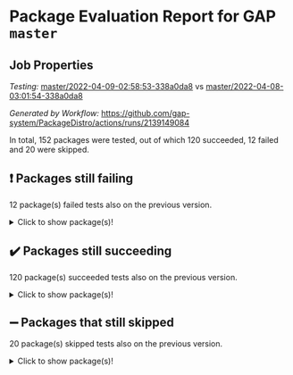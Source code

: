 # Package Evaluation Report for GAP `master`

## Job Properties

*Testing:* [master/2022-04-09-02:58:53-338a0da8](https://github.com/gap-system/PackageDistro/blob/data/reports/master/2022-04-09-02:58:53-338a0da8) vs [master/2022-04-08-03:01:54-338a0da8](https://github.com/gap-system/PackageDistro/blob/data/reports/master/2022-04-08-03:01:54-338a0da8)

*Generated by Workflow:* https://github.com/gap-system/PackageDistro/actions/runs/2139149084

In total, 152 packages were tested, out of which 120 succeeded, 12 failed and 20 were skipped.

## :exclamation: Packages still failing

12 package(s) failed tests also on the previous version.<details> <summary>Click to show package(s)!</summary>

- fining 1.4.1 [(failure)](https://github.com/gap-system/PackageDistro/runs/5951697345?check_suite_focus=true)<br>
- francy 1.2.4 [(failure)](https://github.com/gap-system/PackageDistro/runs/5951697534?check_suite_focus=true)<br>
- hap 1.38 [(failure)](https://github.com/gap-system/PackageDistro/runs/5951697951?check_suite_focus=true)<br>
- normalizinterface 1.3.2 [(failure)](https://github.com/gap-system/PackageDistro/runs/5951698623?check_suite_focus=true)<br>
- packagemanager 1.2 [(failure)](https://github.com/gap-system/PackageDistro/runs/5951698824?check_suite_focus=true)<br>
- rcwa 4.6.4 [(failure)](https://github.com/gap-system/PackageDistro/runs/5951699162?check_suite_focus=true)<br>
- recog 1.3.2 [(failure)](https://github.com/gap-system/PackageDistro/runs/5951699222?check_suite_focus=true)<br>
- semigroups 4.0.0 [(failure)](https://github.com/gap-system/PackageDistro/runs/5951699312?check_suite_focus=true)<br>
- transgrp 3.6.1 [(failure)](https://github.com/gap-system/PackageDistro/runs/5951699648?check_suite_focus=true)<br>
- unitlib 4.0.0 [(failure)](https://github.com/gap-system/PackageDistro/runs/5951699767?check_suite_focus=true)<br>
- wedderga 4.10.1 [(failure)](https://github.com/gap-system/PackageDistro/runs/5951699873?check_suite_focus=true)<br>
- yangbaxter 0.9.0 [(failure)](https://github.com/gap-system/PackageDistro/runs/5951699959?check_suite_focus=true)<br>
</details>

## :heavy_check_mark: Packages still succeeding

120 package(s) succeeded tests also on the previous version.<details> <summary>Click to show package(s)!</summary>

- ace 5.4 [(success)](https://github.com/gap-system/PackageDistro/runs/5951696297?check_suite_focus=true)<br>
- aclib 1.3.2 [(success)](https://github.com/gap-system/PackageDistro/runs/5951696333?check_suite_focus=true)<br>
- agt 0.2 [(success)](https://github.com/gap-system/PackageDistro/runs/5951696356?check_suite_focus=true)<br>
- alnuth 3.2.1 [(success)](https://github.com/gap-system/PackageDistro/runs/5951696382?check_suite_focus=true)<br>
- anupq 3.2.6 [(success)](https://github.com/gap-system/PackageDistro/runs/5951696418?check_suite_focus=true)<br>
- atlasrep 2.1.2 [(success)](https://github.com/gap-system/PackageDistro/runs/5951696447?check_suite_focus=true)<br>
- autodoc 2022.03.10 [(success)](https://github.com/gap-system/PackageDistro/runs/5951696496?check_suite_focus=true)<br>
- automata 1.15 [(success)](https://github.com/gap-system/PackageDistro/runs/5951696526?check_suite_focus=true)<br>
- automgrp 1.3.2 [(success)](https://github.com/gap-system/PackageDistro/runs/5951696557?check_suite_focus=true)<br>
- autpgrp 1.10.2 [(success)](https://github.com/gap-system/PackageDistro/runs/5951696588?check_suite_focus=true)<br>
- cap 2022.04-01 [(success)](https://github.com/gap-system/PackageDistro/runs/5951696618?check_suite_focus=true)<br>
- caratinterface 2.3.3 [(success)](https://github.com/gap-system/PackageDistro/runs/5951696659?check_suite_focus=true)<br>
- cddinterface 2020.06.24 [(success)](https://github.com/gap-system/PackageDistro/runs/5951696690?check_suite_focus=true)<br>
- circle 1.6.4 [(success)](https://github.com/gap-system/PackageDistro/runs/5951696718?check_suite_focus=true)<br>
- cohomolo 1.6.10 [(success)](https://github.com/gap-system/PackageDistro/runs/5951696742?check_suite_focus=true)<br>
- congruence 1.2.3 [(success)](https://github.com/gap-system/PackageDistro/runs/5951696768?check_suite_focus=true)<br>
- corelg 1.56 [(success)](https://github.com/gap-system/PackageDistro/runs/5951696795?check_suite_focus=true)<br>
- crime 1.6 [(success)](https://github.com/gap-system/PackageDistro/runs/5951696808?check_suite_focus=true)<br>
- crisp 1.4.5 [(success)](https://github.com/gap-system/PackageDistro/runs/5951696832?check_suite_focus=true)<br>
- crypting 0.10 [(success)](https://github.com/gap-system/PackageDistro/runs/5951696844?check_suite_focus=true)<br>
- cryst 4.1.24 [(success)](https://github.com/gap-system/PackageDistro/runs/5951696861?check_suite_focus=true)<br>
- crystcat 1.1.9 [(success)](https://github.com/gap-system/PackageDistro/runs/5951696888?check_suite_focus=true)<br>
- ctbllib 1.3.3 [(success)](https://github.com/gap-system/PackageDistro/runs/5951696917?check_suite_focus=true)<br>
- cubefree 1.19 [(success)](https://github.com/gap-system/PackageDistro/runs/5951696940?check_suite_focus=true)<br>
- curlinterface 2.2.2 [(success)](https://github.com/gap-system/PackageDistro/runs/5951696969?check_suite_focus=true)<br>
- cvec 2.7.5 [(success)](https://github.com/gap-system/PackageDistro/runs/5951696993?check_suite_focus=true)<br>
- datastructures 0.2.7 [(success)](https://github.com/gap-system/PackageDistro/runs/5951697022?check_suite_focus=true)<br>
- deepthought 1.0.5 [(success)](https://github.com/gap-system/PackageDistro/runs/5951697044?check_suite_focus=true)<br>
- design 1.7 [(success)](https://github.com/gap-system/PackageDistro/runs/5951697071?check_suite_focus=true)<br>
- difsets 2.3.1 [(success)](https://github.com/gap-system/PackageDistro/runs/5951697089?check_suite_focus=true)<br>
- digraphs 1.5.2 [(success)](https://github.com/gap-system/PackageDistro/runs/5951697123?check_suite_focus=true)<br>
- edim 1.3.5 [(success)](https://github.com/gap-system/PackageDistro/runs/5951697166?check_suite_focus=true)<br>
- example 4.3.0 [(success)](https://github.com/gap-system/PackageDistro/runs/5951697202?check_suite_focus=true)<br>
- factint 1.6.3 [(success)](https://github.com/gap-system/PackageDistro/runs/5951697238?check_suite_focus=true)<br>
- ferret 1.0.7 [(success)](https://github.com/gap-system/PackageDistro/runs/5951697284?check_suite_focus=true)<br>
- fga 1.4.0 [(success)](https://github.com/gap-system/PackageDistro/runs/5951697313?check_suite_focus=true)<br>
- float 1.0.3 [(success)](https://github.com/gap-system/PackageDistro/runs/5951697374?check_suite_focus=true)<br>
- format 1.4.3 [(success)](https://github.com/gap-system/PackageDistro/runs/5951697405?check_suite_focus=true)<br>
- forms 1.2.7 [(success)](https://github.com/gap-system/PackageDistro/runs/5951697443?check_suite_focus=true)<br>
- fplsa 1.2.5 [(success)](https://github.com/gap-system/PackageDistro/runs/5951697472?check_suite_focus=true)<br>
- fr 2.4.8 [(success)](https://github.com/gap-system/PackageDistro/runs/5951697493?check_suite_focus=true)<br>
- fwtree 1.3 [(success)](https://github.com/gap-system/PackageDistro/runs/5951697559?check_suite_focus=true)<br>
- gbnp 1.0.5 [(success)](https://github.com/gap-system/PackageDistro/runs/5951697589?check_suite_focus=true)<br>
- generalizedmorphismsforcap 2022.03-03 [(success)](https://github.com/gap-system/PackageDistro/runs/5951697643?check_suite_focus=true)<br>
- genss 1.6.6 [(success)](https://github.com/gap-system/PackageDistro/runs/5951697668?check_suite_focus=true)<br>
- gradedringforhomalg 2022.03-01 [(success)](https://github.com/gap-system/PackageDistro/runs/5951697693?check_suite_focus=true)<br>
- grape 4.8.5 [(success)](https://github.com/gap-system/PackageDistro/runs/5951697720?check_suite_focus=true)<br>
- groupoids 1.69 [(success)](https://github.com/gap-system/PackageDistro/runs/5951697774?check_suite_focus=true)<br>
- grpconst 2.6.2 [(success)](https://github.com/gap-system/PackageDistro/runs/5951697859?check_suite_focus=true)<br>
- guarana 0.96.3 [(success)](https://github.com/gap-system/PackageDistro/runs/5951697883?check_suite_focus=true)<br>
- guava 3.15 [(success)](https://github.com/gap-system/PackageDistro/runs/5951697923?check_suite_focus=true)<br>
- hapcryst 0.1.14 [(success)](https://github.com/gap-system/PackageDistro/runs/5951697976?check_suite_focus=true)<br>
- hecke 1.5.3 [(success)](https://github.com/gap-system/PackageDistro/runs/5951698004?check_suite_focus=true)<br>
- help 3.5 [(success)](https://github.com/gap-system/PackageDistro/runs/5951698020?check_suite_focus=true)<br>
- idrel 2.43 [(success)](https://github.com/gap-system/PackageDistro/runs/5951698043?check_suite_focus=true)<br>
- images 1.3.1 [(success)](https://github.com/gap-system/PackageDistro/runs/5951698065?check_suite_focus=true)<br>
- intpic 0.2.4 [(success)](https://github.com/gap-system/PackageDistro/runs/5951698079?check_suite_focus=true)<br>
- io 4.7.2 [(success)](https://github.com/gap-system/PackageDistro/runs/5951698098?check_suite_focus=true)<br>
- irredsol 1.4.3 [(success)](https://github.com/gap-system/PackageDistro/runs/5951698121?check_suite_focus=true)<br>
- json 2.1.0 [(success)](https://github.com/gap-system/PackageDistro/runs/5951698144?check_suite_focus=true)<br>
- jupyterkernel 1.4.1 [(success)](https://github.com/gap-system/PackageDistro/runs/5951698174?check_suite_focus=true)<br>
- jupyterviz 1.5.1 [(success)](https://github.com/gap-system/PackageDistro/runs/5951698199?check_suite_focus=true)<br>
- kan 1.34 [(success)](https://github.com/gap-system/PackageDistro/runs/5951698225?check_suite_focus=true)<br>
- kbmag 1.5.9 [(success)](https://github.com/gap-system/PackageDistro/runs/5951698240?check_suite_focus=true)<br>
- laguna 3.9.4 [(success)](https://github.com/gap-system/PackageDistro/runs/5951698267?check_suite_focus=true)<br>
- liealgdb 2.2.1 [(success)](https://github.com/gap-system/PackageDistro/runs/5951698289?check_suite_focus=true)<br>
- liepring 1.9.2 [(success)](https://github.com/gap-system/PackageDistro/runs/5951698311?check_suite_focus=true)<br>
- liering 2.4.2 [(success)](https://github.com/gap-system/PackageDistro/runs/5951698327?check_suite_focus=true)<br>
- linearalgebraforcap 2022.04-02 [(success)](https://github.com/gap-system/PackageDistro/runs/5951698354?check_suite_focus=true)<br>
- loops 3.4.1 [(success)](https://github.com/gap-system/PackageDistro/runs/5951698380?check_suite_focus=true)<br>
- lpres 1.0.3 [(success)](https://github.com/gap-system/PackageDistro/runs/5951698397?check_suite_focus=true)<br>
- majoranaalgebras 1.4 [(success)](https://github.com/gap-system/PackageDistro/runs/5951698412?check_suite_focus=true)<br>
- mapclass 1.4.5 [(success)](https://github.com/gap-system/PackageDistro/runs/5951698431?check_suite_focus=true)<br>
- matgrp 0.64 [(success)](https://github.com/gap-system/PackageDistro/runs/5951698447?check_suite_focus=true)<br>
- modisom 2.5.1 [(success)](https://github.com/gap-system/PackageDistro/runs/5951698462?check_suite_focus=true)<br>
- modulepresentationsforcap 2022.03-02 [(success)](https://github.com/gap-system/PackageDistro/runs/5951698477?check_suite_focus=true)<br>
- monoidalcategories 2022.03-02 [(success)](https://github.com/gap-system/PackageDistro/runs/5951698510?check_suite_focus=true)<br>
- nconvex 2020.11-04 [(success)](https://github.com/gap-system/PackageDistro/runs/5951698535?check_suite_focus=true)<br>
- nilmat 1.4.1 [(success)](https://github.com/gap-system/PackageDistro/runs/5951698559?check_suite_focus=true)<br>
- nock 1.5 [(success)](https://github.com/gap-system/PackageDistro/runs/5951698590?check_suite_focus=true)<br>
- nq 2.5.8 [(success)](https://github.com/gap-system/PackageDistro/runs/5951698653?check_suite_focus=true)<br>
- numericalsgps 1.3.0 [(success)](https://github.com/gap-system/PackageDistro/runs/5951698687?check_suite_focus=true)<br>
- openmath 11.5.0 [(success)](https://github.com/gap-system/PackageDistro/runs/5951698721?check_suite_focus=true)<br>
- orb 4.8.4 [(success)](https://github.com/gap-system/PackageDistro/runs/5951698763?check_suite_focus=true)<br>
- patternclass 2.4.2 [(success)](https://github.com/gap-system/PackageDistro/runs/5951698860?check_suite_focus=true)<br>
- permut 2.0.4 [(success)](https://github.com/gap-system/PackageDistro/runs/5951698890?check_suite_focus=true)<br>
- polenta 1.3.10 [(success)](https://github.com/gap-system/PackageDistro/runs/5951698940?check_suite_focus=true)<br>
- polymaking 0.8.6 [(success)](https://github.com/gap-system/PackageDistro/runs/5951698976?check_suite_focus=true)<br>
- primgrp 3.4.1 [(success)](https://github.com/gap-system/PackageDistro/runs/5951699005?check_suite_focus=true)<br>
- profiling 2.5.0 [(success)](https://github.com/gap-system/PackageDistro/runs/5951699046?check_suite_focus=true)<br>
- qpa 1.33 [(success)](https://github.com/gap-system/PackageDistro/runs/5951699070?check_suite_focus=true)<br>
- quagroup 1.8.3 [(success)](https://github.com/gap-system/PackageDistro/runs/5951699101?check_suite_focus=true)<br>
- radiroot 2.9 [(success)](https://github.com/gap-system/PackageDistro/runs/5951699134?check_suite_focus=true)<br>
- rds 1.8 [(success)](https://github.com/gap-system/PackageDistro/runs/5951699194?check_suite_focus=true)<br>
- repndecomp 1.2.1 [(success)](https://github.com/gap-system/PackageDistro/runs/5951699247?check_suite_focus=true)<br>
- repsn 3.1.0 [(success)](https://github.com/gap-system/PackageDistro/runs/5951699261?check_suite_focus=true)<br>
- resclasses 4.7.2 [(success)](https://github.com/gap-system/PackageDistro/runs/5951699285?check_suite_focus=true)<br>
- scscp 2.3.1 [(success)](https://github.com/gap-system/PackageDistro/runs/5951699298?check_suite_focus=true)<br>
- sglppow 2.2 [(success)](https://github.com/gap-system/PackageDistro/runs/5951699324?check_suite_focus=true)<br>
- sgpviz 0.999.5 [(success)](https://github.com/gap-system/PackageDistro/runs/5951699345?check_suite_focus=true)<br>
- simpcomp 2.1.14 [(success)](https://github.com/gap-system/PackageDistro/runs/5951699370?check_suite_focus=true)<br>
- singular 2020.12.18 [(success)](https://github.com/gap-system/PackageDistro/runs/5951699393?check_suite_focus=true)<br>
- sla 1.5.3 [(success)](https://github.com/gap-system/PackageDistro/runs/5951699416?check_suite_focus=true)<br>
- smallgrp 1.5 [(success)](https://github.com/gap-system/PackageDistro/runs/5951699439?check_suite_focus=true)<br>
- smallsemi 0.6.13 [(success)](https://github.com/gap-system/PackageDistro/runs/5951699457?check_suite_focus=true)<br>
- sonata 2.9.3 [(success)](https://github.com/gap-system/PackageDistro/runs/5951699479?check_suite_focus=true)<br>
- sophus 1.25 [(success)](https://github.com/gap-system/PackageDistro/runs/5951699501?check_suite_focus=true)<br>
- spinsym 1.5.2 [(success)](https://github.com/gap-system/PackageDistro/runs/5951699522?check_suite_focus=true)<br>
- symbcompcc 1.3.2 [(success)](https://github.com/gap-system/PackageDistro/runs/5951699539?check_suite_focus=true)<br>
- thelma 1.3 [(success)](https://github.com/gap-system/PackageDistro/runs/5951699559?check_suite_focus=true)<br>
- tomlib 1.2.9 [(success)](https://github.com/gap-system/PackageDistro/runs/5951699576?check_suite_focus=true)<br>
- toric 1.9.5 [(success)](https://github.com/gap-system/PackageDistro/runs/5951699612?check_suite_focus=true)<br>
- ugaly 4.0.2 [(success)](https://github.com/gap-system/PackageDistro/runs/5951699687?check_suite_focus=true)<br>
- unipot 1.5 [(success)](https://github.com/gap-system/PackageDistro/runs/5951699734?check_suite_focus=true)<br>
- utils 0.72 [(success)](https://github.com/gap-system/PackageDistro/runs/5951699797?check_suite_focus=true)<br>
- uuid 0.7 [(success)](https://github.com/gap-system/PackageDistro/runs/5951699815?check_suite_focus=true)<br>
- walrus 0.9991 [(success)](https://github.com/gap-system/PackageDistro/runs/5951699837?check_suite_focus=true)<br>
- xmod 2.86 [(success)](https://github.com/gap-system/PackageDistro/runs/5951699900?check_suite_focus=true)<br>
- xmodalg 1.18 [(success)](https://github.com/gap-system/PackageDistro/runs/5951699928?check_suite_focus=true)<br>
- zeromqinterface 0.13 [(success)](https://github.com/gap-system/PackageDistro/runs/5951699992?check_suite_focus=true)<br>
</details>

## :heavy_minus_sign: Packages that still skipped

20 package(s) skipped tests also on the previous version.<details> <summary>Click to show package(s)!</summary>

- 4ti2interface 2022.03-01 [(skipped)](https://github.com/gap-system/PackageDistro/runs/5951659347?check_suite_focus=true)<br>
- browse 1.8.14 [(skipped)](https://github.com/gap-system/PackageDistro/runs/5951659347?check_suite_focus=true)<br>
- examplesforhomalg 2022.03-01 [(skipped)](https://github.com/gap-system/PackageDistro/runs/5951659347?check_suite_focus=true)<br>
- gapdoc 1.6.5 [(skipped)](https://github.com/gap-system/PackageDistro/runs/5951659347?check_suite_focus=true)<br>
- gauss 2022.03-01 [(skipped)](https://github.com/gap-system/PackageDistro/runs/5951659347?check_suite_focus=true)<br>
- gaussforhomalg 2022.03-01 [(skipped)](https://github.com/gap-system/PackageDistro/runs/5951659347?check_suite_focus=true)<br>
- gradedmodules 2022.03-01 [(skipped)](https://github.com/gap-system/PackageDistro/runs/5951659347?check_suite_focus=true)<br>
- homalg 2022.03-01 [(skipped)](https://github.com/gap-system/PackageDistro/runs/5951659347?check_suite_focus=true)<br>
- homalgtocas 2022.03-01 [(skipped)](https://github.com/gap-system/PackageDistro/runs/5951659347?check_suite_focus=true)<br>
- io_forhomalg 2022.03-01 [(skipped)](https://github.com/gap-system/PackageDistro/runs/5951659347?check_suite_focus=true)<br>
- itc 1.5.1 [(skipped)](https://github.com/gap-system/PackageDistro/runs/5951659347?check_suite_focus=true)<br>
- localizeringforhomalg 2022.03-01 [(skipped)](https://github.com/gap-system/PackageDistro/runs/5951659347?check_suite_focus=true)<br>
- matricesforhomalg 2022.03-02 [(skipped)](https://github.com/gap-system/PackageDistro/runs/5951659347?check_suite_focus=true)<br>
- modules 2022.03-01 [(skipped)](https://github.com/gap-system/PackageDistro/runs/5951659347?check_suite_focus=true)<br>
- polycyclic 2.16 [(skipped)](https://github.com/gap-system/PackageDistro/runs/5951659347?check_suite_focus=true)<br>
- ringsforhomalg 2022.03-01 [(skipped)](https://github.com/gap-system/PackageDistro/runs/5951659347?check_suite_focus=true)<br>
- sco 2022.03-01 [(skipped)](https://github.com/gap-system/PackageDistro/runs/5951659347?check_suite_focus=true)<br>
- toolsforhomalg 2022.04-01 [(skipped)](https://github.com/gap-system/PackageDistro/runs/5951659347?check_suite_focus=true)<br>
- toricvarieties 2022.03.23 [(skipped)](https://github.com/gap-system/PackageDistro/runs/5951659347?check_suite_focus=true)<br>
- xgap 4.31 [(skipped)](https://github.com/gap-system/PackageDistro/runs/5951659347?check_suite_focus=true)<br>
</details>

